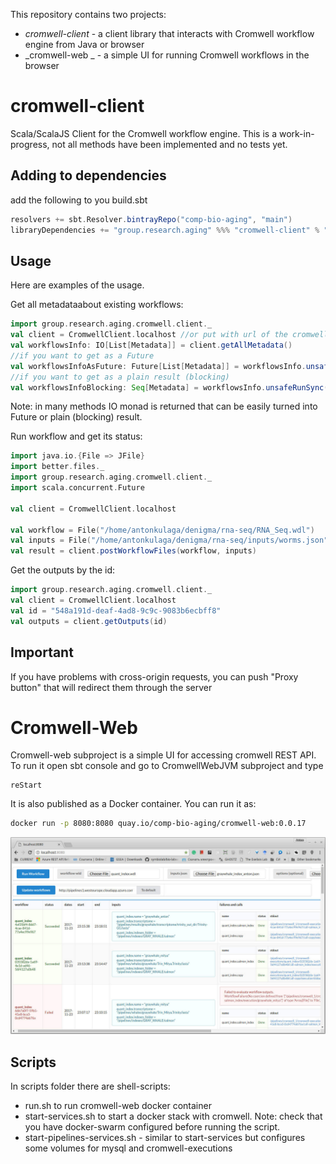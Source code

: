 This repository contains two projects:
* _cromwell-client_ - a client library that interacts with Cromwell workflow engine from Java or browser
* _cromwell-web _ - a simple UI for running Cromwell workflows in the browser

cromwell-client
===============

Scala/ScalaJS Client for the Cromwell workflow engine.
This is a work-in-progress, not all methods have been implemented and no tests yet.

Adding to dependencies
----------------------

add the following to you build.sbt
```scala
resolvers += sbt.Resolver.bintrayRepo("comp-bio-aging", "main")
libraryDependencies += "group.research.aging" %%% "cromwell-client" % "0.0.13"
```
Usage
-----

Here are examples of the usage.

Get all metadataabout existing workflows:
```scala
import group.research.aging.cromwell.client._
val client = CromwellClient.localhost //or put with url of the cromwell server
val workflowsInfo: IO[List[Metadata]] = client.getAllMetadata()
//if you want to get as a Future
val workflowsInfoAsFuture: Future[List[Metadata]] = workflowsInfo.unsafeToFuture()
//if you want to get as a plain result (blocking)
val workflowsInfoBlocking: Seq[Metadata] = workflowsInfo.unsafeRunSync()

```
Note: in many methods IO monad is returned that can be easily turned into Future or plain (blocking) result.

Run workflow and get its status:
```scala
import java.io.{File => JFile}
import better.files._
import group.research.aging.cromwell.client._
import scala.concurrent.Future

val client = CromwellClient.localhost

val workflow = File("/home/antonkulaga/denigma/rna-seq/RNA_Seq.wdl")
val inputs = File("/home/antonkulaga/denigma/rna-seq/inputs/worms.json")
val result = client.postWorkflowFiles(workflow, inputs)
```

Get the outputs by the id:
```scala
import group.research.aging.cromwell.client._
val client = CromwellClient.localhost
val id = "548a191d-deaf-4ad8-9c9c-9083b6ecbff8"
val outputs = client.getOutputs(id)
```
Important
---------
If you have problems with cross-origin requests, you can push "Proxy button" that will redirect them through the server


Cromwell-Web
=============

Cromwell-web subproject is a simple UI for accessing cromwell REST API.
To run it open sbt console and go to CromwellWebJVM subproject and type
```sbtshell
reStart
```
It is also published as a Docker container. You can run it as:
```bash
docker run -p 8080:8080 quay.io/comp-bio-aging/cromwell-web:0.0.17
```

![Screenshot](/screenshot.jpg?raw=true "CromwellWeb screenshot")

Scripts
-------

In scripts folder there are shell-scripts:
* run.sh to run cromwell-web docker container
* start-services.sh to start a docker stack with cromwell. Note: check that you have docker-swarm configured before running the script.
* start-pipelines-services.sh - similar to start-services but configures some volumes for mysql and cromwell-executions